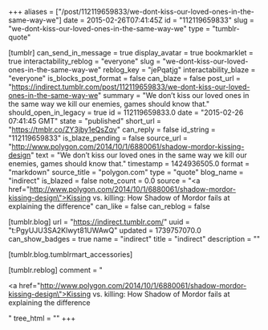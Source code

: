 +++
aliases = ["/post/112119659833/we-dont-kiss-our-loved-ones-in-the-same-way-we"]
date = 2015-02-26T07:41:45Z
id = "112119659833"
slug = "we-dont-kiss-our-loved-ones-in-the-same-way-we"
type = "tumblr-quote"

[tumblr]
can_send_in_message = true
display_avatar = true
bookmarklet = true
interactability_reblog = "everyone"
slug = "we-dont-kiss-our-loved-ones-in-the-same-way-we"
reblog_key = "jePqatjg"
interactability_blaze = "everyone"
is_blocks_post_format = false
can_blaze = false
post_url = "https://indirect.tumblr.com/post/112119659833/we-dont-kiss-our-loved-ones-in-the-same-way-we"
summary = "We don’t kiss our loved ones in the same way we kill our enemies, games should know that."
should_open_in_legacy = true
id = 112119659833.0
date = "2015-02-26 07:41:45 GMT"
state = "published"
short_url = "https://tmblr.co/ZY3jby1eQsZqv"
can_reply = false
id_string = "112119659833"
is_blaze_pending = false
source_url = "http://www.polygon.com/2014/10/1/6880061/shadow-mordor-kissing-design"
text = "We don’t kiss our loved ones in the same way we kill our enemies, games should know that."
timestamp = 1424936505.0
format = "markdown"
source_title = "polygon.com"
type = "quote"
blog_name = "indirect"
is_blazed = false
note_count = 0.0
source = "<a href=\"http://www.polygon.com/2014/10/1/6880061/shadow-mordor-kissing-design\">Kissing vs. killing: How Shadow of Mordor fails at explaining the difference</a>"
can_like = false
can_reblog = false

[tumblr.blog]
url = "https://indirect.tumblr.com/"
uuid = "t:PgyUJU3SA2Klwyt81UWAwQ"
updated = 1739757070.0
can_show_badges = true
name = "indirect"
title = "indirect"
description = ""

[tumblr.blog.tumblrmart_accessories]

[tumblr.reblog]
comment = "<p><a href=\"http://www.polygon.com/2014/10/1/6880061/shadow-mordor-kissing-design\">Kissing vs. killing: How Shadow of Mordor fails at explaining the difference</a></p>"
tree_html = ""
+++
